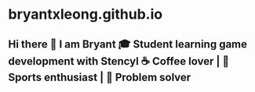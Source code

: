 # bryantxleong.github.io
## Hi there 👋 I am Bryant 🎓 Student learning game development with Stencyl   ☕ Coffee lover | 🏃 Sports enthusiast | 🧩 Problem solver
